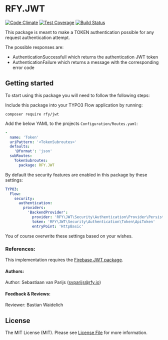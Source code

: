 # RFY.JWT
[![Code Climate](https://codeclimate.com/github/rfyio/JWT/badges/gpa.svg)](https://codeclimate.com/github/rfyio/JWT)
[![Test Coverage](https://codeclimate.com/github/rfyio/JWT/badges/coverage.svg)](https://codeclimate.com/github/rfyio/JWT/coverage)
[![Build Status](https://travis-ci.org/rfyio/RFY.JWT.svg)](https://travis-ci.org/rfyio/RFY.JWT)

This package is meant to make a TOKEN authentication possible for any request authentication attempt.

The possible responses are:

- AuthenticationSuccessfull which returns the authentication JWT token
- AuthenticationFailure which returns a message with the corresponding error code


## Getting started

To start using this package you will need to follow the following steps:

Include this package into your TYPO3 Flow application by running:

	composer require rfy/jwt

Add the below YAML to the projects `Configuration/Routes.yaml`:

```yaml
-
  name: 'Token'
  uriPattern: '<TokenSubroutes>'
  defaults:
    '@format': 'json'
  subRoutes:
    TokenSubroutes:
      package: RFY.JWT
```

By default the security features are enabled in this package by these settings:

```yaml
TYPO3:
  Flow:
    security:
      authentication:
        providers:
          'BackendProvider':
            provider: 'RFY\JWT\Security\Authentication\Provider\PersistedApiTokenProvider'
            token: 'RFY\JWT\Security\Authentication\Token\ApiToken'
            entryPoint: 'HttpBasic'
```
You of course overwrite these settings based on your wishes.

### References:

This implementation requires the [Firebase JWT package](https://github.com/firebase/php-jwt).

#### Authors:
Author: Sebastiaan van Parijs (<svparijs@rfy.io>)

#### Feedback & Reviews:

Reviewer: Bastian Waidelich

## License

The MIT License (MIT). Please see [License File](LICENSE.md) for more information.